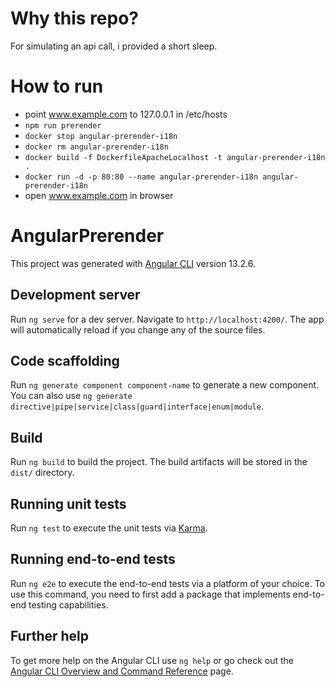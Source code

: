 # Why this repo?

For simulating an api call, i provided a short sleep.

# How to run

- point www.example.com to 127.0.0.1 in /etc/hosts
- `npm run prerender`
- `docker stop angular-prerender-i18n`
- `docker rm angular-prerender-i18n`
- `docker build -f DockerfileApacheLocalhost -t angular-prerender-i18n .`
- `docker run -d -p 80:80 --name angular-prerender-i18n angular-prerender-i18n`
- open www.example.com in browser

# AngularPrerender

This project was generated with [Angular CLI](https://github.com/angular/angular-cli) version 13.2.6.

## Development server

Run `ng serve` for a dev server. Navigate to `http://localhost:4200/`. The app will automatically reload if you change any of the source files.

## Code scaffolding

Run `ng generate component component-name` to generate a new component. You can also use `ng generate directive|pipe|service|class|guard|interface|enum|module`.

## Build

Run `ng build` to build the project. The build artifacts will be stored in the `dist/` directory.

## Running unit tests

Run `ng test` to execute the unit tests via [Karma](https://karma-runner.github.io).

## Running end-to-end tests

Run `ng e2e` to execute the end-to-end tests via a platform of your choice. To use this command, you need to first add a package that implements end-to-end testing capabilities.

## Further help

To get more help on the Angular CLI use `ng help` or go check out the [Angular CLI Overview and Command Reference](https://angular.io/cli) page.
